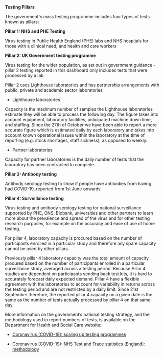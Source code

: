 ﻿**Testing Pillars**

The government's mass testing programme includes four types of tests known as pillars:

**Pillar 1: NHS and PHE Testing** 

Virus testing in Public Health England (PHE) labs and NHS hospitals for those with a clinical need, and health and care workers

**Pillar 2: UK Government testing programme** 

Virus testing for the wider population, as set out in government guidance - pillar 2 testing reported in this dashboard only includes tests that were processed by a lab

Pillar 2 uses Lighthouse laboratories and has partnership arrangements with public, private and academic sector laboratories
 
- Lighthouse laboratories 

Capacity is the maximum number of samples the Lighthouse laboratories estimate they will be able to process the following day. The figure takes into account equipment, laboratory facilities, anticipated machine down time, and staffing. Since the 27th of October we have been able to report a more accurate figure which is estimated daily by each laboratory and takes into account known operational issues within the laboratory at the time of reporting (e.g. stock shortages, staff sickness), as opposed to weekly.
 
- Partner laboratories 

Capacity for partner laboratories is the daily number of tests that the laboratory has been contracted to complete. 

**Pillar 3: Antibody testing** 

Antibody serology testing to show if people have antibodies from having had COVID-19, reported from 1st June onwards

**Pillar 4: Surveillance testing** 

Virus testing and antibody serology testing for national surveillance supported by PHE, ONS, Biobank, universities and other partners to learn more about the prevalence and spread of the virus and for other testing research purposes, for example on the accuracy and ease of use of home testing.

For pillar 4, laboratory capacity is procured based on the number of participants enrolled in a particular study and therefore any spare capacity cannot be used by other pillars.

Previously pillar 4 laboratory capacity was the total amount of capacity procured based on the number of participants enrolled in a particular surveillance study, averaged across a testing period. Because Pillar 4 studies are dependent on participants sending back test kits, it is hard to accurately forecast daily expected demand. Pillar 4 have a flexible agreement with the laboratories to account for variability in returns across the testing period and are not restricted by a daily limit. Since 21st September therefore, the reported pillar 4 capacity on a given date is the same as the number of tests actually processed by pillar 4 on that same day. 

More information on the government’s national testing strategy, and the methodology used to report numbers of tests, is available on the Department for Health and Social Care website:

* [Coronavirus (COVID-19): scaling up testing programmes](https://www.gov.uk/government/publications/coronavirus-covid-19-scaling-up-testing-programmes)

* [Coronavirus (COVID-19): NHS Test and Trace statistics (England): methodology](https://www.gov.uk/government/publications/nhs-test-and-trace-statistics-england-methodology/nhs-test-and-trace-statistics-england-methodology)
